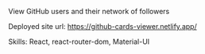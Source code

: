 View GitHub users and their network of followers

Deployed site url: https://github-cards-viewer.netlify.app/

Skills: React, react-router-dom, Material-UI
